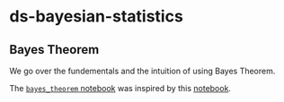 # ds-bayesian-statistics


## Bayes Theorem

We go over the fundementals and the intuition of using Bayes Theorem.

The [`bayes_theorem` notebook](bayes_theorem.ipynb) was inspired by this [notebook](https://github.com/MrGeislinger/flatiron-school-data-science-curriculum-resources/blob/main/ProbabilityAndStats/BayesianClassification/bayes_theorem.ipynb).